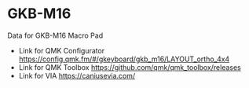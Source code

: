 # GKB-M16
Data for GKB-M16 Macro Pad

* Link for QMK Configurator  https://config.qmk.fm/#/gkeyboard/gkb_m16/LAYOUT_ortho_4x4
* Link for QMK Toolbox  https://github.com/qmk/qmk_toolbox/releases
* Link for VIA  https://caniusevia.com/
